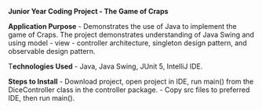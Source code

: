 **Junior Year Coding Project - The Game of Craps**

**Application Purpose** - Demonstrates the use of Java to implement the game of Craps.
                      The project demonstrates understanding of Java Swing and using
                      model - view - controller architecture, singleton design pattern,
                      and observable design pattern.

T**echnologies Used** - Java, Java Swing, JUnit 5, IntelliJ IDE.

**Steps to Install** - Download project, open project in IDE, run main() from the DiceController class in the controller package.
                     - Copy src files to preferred IDE, then run main().
